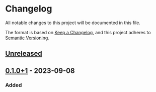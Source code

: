 # Changelog

All notable changes to this project will be documented in this file.

The format is based on [Keep a Changelog](https://keepachangelog.com/en/1.0.0/),
and this project adheres to [Semantic Versioning](https://semver.org/spec/v2.0.0.html).

## [Unreleased]

## [0.1.0+1] - 2023-09-08

### Added

[unreleased]: https://github.com/Clear-Insight/clear_insight_flutter/compare/v0.1.0...HEAD
[0.1.0+1]: https://github.com/Clear-Insight/clear_insight_flutter/releases/tag/v0.1.0